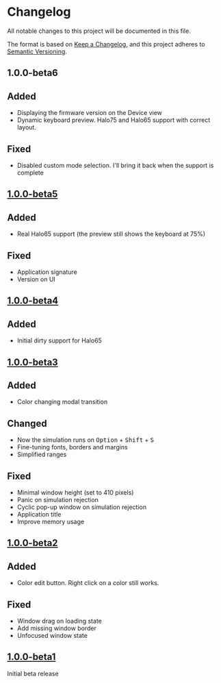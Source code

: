 # Changelog

All notable changes to this project will be documented in this file.

The format is based on [Keep a Changelog][],
and this project adheres to [Semantic Versioning][].

## 1.0.0-beta6

## Added

* Displaying the firmware version on the Device view
* Dynamic keyboard preview. Halo75 and Halo65 support with correct layout.

## Fixed

* Disabled custom mode selection. I'll bring it back when the support is complete

## [1.0.0-beta5]

## Added

* Real Halo65 support (the preview still shows the keyboard at 75%)

## Fixed

* Application signature
* Version on UI

## [1.0.0-beta4]

## Added

* Initial dirty support for Halo65

## [1.0.0-beta3]

## Added

* Color changing modal transition

## Changed

* Now the simulation runs on <kbd>Option</kbd> + <kbd>Shift</kbd> + <kbd>S</kbd>
* Fine-tuning fonts, borders and margins
* Simplified ranges

## Fixed

* Minimal window height (set to 410 pixels)
* Panic on simulation rejection
* Cyclic pop-up window on simulation rejection
* Application title
* Improve memory usage

## [1.0.0-beta2]

## Added

* Color edit button. Right click on a color still works.

## Fixed

* Window drag on loading state
* Add missing window border
* Unfocused window state

## [1.0.0-beta1]

Initial beta release

[keep a changelog]: https://keepachangelog.com/en/1.0.0/
[semantic versioning]: https://semver.org/spec/v2.0.0.html
[1.0.0-beta1]: https://github.com/mishamyrt/Nuga/releases/tag/v1.0.0-beta1
[1.0.0-beta2]: https://github.com/mishamyrt/Nuga/releases/tag/v1.0.0-beta2
[1.0.0-beta3]: https://github.com/mishamyrt/Nuga/releases/tag/v1.0.0-beta3
[1.0.0-beta4]: https://github.com/mishamyrt/Nuga/releases/tag/v1.0.0-beta4
[1.0.0-beta5]: https://github.com/mishamyrt/Nuga/releases/tag/v1.0.0-beta5

